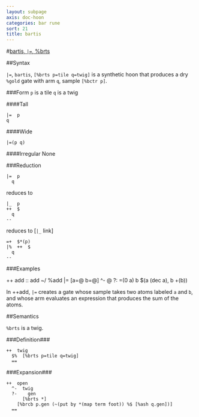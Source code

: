 ```yaml
---
layout: subpage
axis: doc-hoon
categories: bar rune
sort: 21
title: bartis
---
```


#[bartis, `|=`, %brts](#brts)

##Syntax

`|=`, `bartis`, `[%brts p=tile q=twig]` is a synthetic hoon that
produces a dry `%gold` gate with arm `q`, sample `[%bctr p]`.

###Form
`p` is a tile
`q` is a twig

####Tall

    |=  p
    q

####Wide

    |=(p q)

####Irregular
None

###Reduction

    |=  p
      q

reduces to

    |_  p
    ++  $
      q
    --

reduces to [`|_` link]

    =+  $*(p)
    |%  ++  $
      q
    --

###Examples

++  add                                                 ::  add
  ~/  %add
  |=  [a=@ b=@]
  ^-  @
  ?:  =(0 a)
    b
  $(a (dec a), b +(b))

In ++add, `|=` creates a gate whose sample takes two atoms
labeled `a` and `b`, and whose arm evaluates an expression that
produces the sum of the atoms.

##Semantics

`%brts` is a twig.

###Definition###

    ++  twig  
      $%  [%brts p=tile q=twig]
      ==

###Expansion###
    
    ++  open
      ^-  twig
      ?-    gen
          [%brts *]
        [%brcb p.gen (~(put by *(map term foot)) %$ [%ash q.gen])]
      ==

